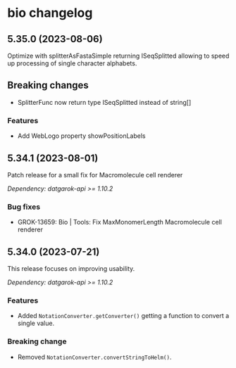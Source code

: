 # bio changelog

## 5.35.0 (2023-08-06)

Optimize with splitterAsFastaSimple returning ISeqSplitted allowing to speed up processing of
single character alphabets.

## Breaking changes

* SplitterFunc now return type ISeqSplitted instead of string[]

### Features

* Add WebLogo property showPositionLabels

## 5.34.1 (2023-08-01)

Patch release for a small fix for Macromolecule cell renderer

*Dependency: datgarok-api >= 1.10.2*

### Bug fixes

* GROK-13659: Bio | Tools: Fix MaxMonomerLength Macromolecule cell renderer

## 5.34.0 (2023-07-21)

This release focuses on improving usability.

*Dependency: datgarok-api >= 1.10.2*

### Features

* Added `NotationConverter.getConverter()` getting a function to convert a single value.

### Breaking change

* Removed `NotationConverter.convertStringToHelm()`.
